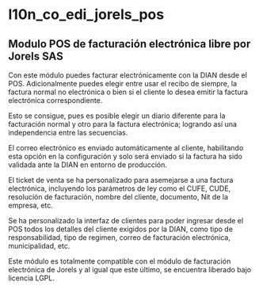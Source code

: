 # l10n_co_edi_jorels_pos

Modulo POS de facturación electrónica libre por Jorels SAS
----------------------------------------------------------

Con este módulo puedes facturar electrónicamente con la DIAN desde el POS. Adicionalmente puedes elegir entre usar el 
recibo de siempre, la factura normal no electrónica o bien si el cliente lo desea emitir la factura electrónica 
correspondiente. 

Esto se consigue, pues es posible elegir un diario diferente para la facturación normal y otro para la factura 
electrónica; logrando así una independencia entre las secuencias.

El correo electrónico es enviado automáticamente al cliente, habilitando esta opción en la configuración y solo será 
enviado si la factura ha sido validada ante la DIAN en entorno de producción.

El ticket de venta se ha personalizado para asemejarse a una factura electrónica, incluyendo los parámetros de ley como 
el CUFE, CUDE, resolución de facturación, nombre del cliente, documento, Nit de la empresa, etc.

Se ha personalizado la interfaz de clientes para poder ingresar desde el POS todos los detalles del cliente exigidos por
la DIAN, como tipo de responsabilidad, tipo de regimen, correo de facturación electrónica, municipalidad, etc.

Este módulo es totalmente compatible con el módulo de facturación electrónica de Jorels y al igual que este último, se 
encuentra liberado bajo licencia LGPL.


